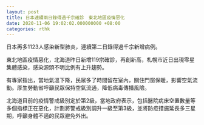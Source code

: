 ```yaml
---
layout: post
title: 日本連續兩日錄得過千宗確診　東北地區疫情惡化
date: 2020-11-06 19:02:02.000000000 +08:00
categories: rthk
---
```


日本再多1123人感染新型肺炎，連續第二日錄得過千宗新增病例。

東北地區疫情惡化，北海道昨日新增119宗確診，再創新高，札幌市近日出現零星集體感染，感染源頭不明比例有上升趨勢。

有專家指出，當地氣溫下降，民眾多了時間留在室內，關住門窗保暖，影響空氣流動。厚生勞動省呼籲民眾保持空氣流通，降低病毒傳播風險。

北海道目前的疫情警戒級別定於第2級，當地政府表示，包括醫院病床空置數量等多個指標正在惡化，計劃將警戒級別調升一級至第3級，並將防疫措施延長多三星期，呼籲身體不適的民眾避免外出。

